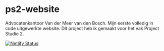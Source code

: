 # ps2-website
Advocatenkantoor Van der Meer van den Bosch. 
Mijn eerste volledig in code uitgewerkte website. Dit project heb ik gemaakt voor het vak Project Studio 2.

[![Netlify Status](https://api.netlify.com/api/v1/badges/a0026e81-a862-4d0b-8e24-eab9cb471a19/deploy-status)](https://app.netlify.com/sites/kevin-scheffer-ps2-website/deploys)
